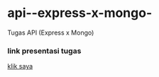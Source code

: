 # api--express-x-mongo-
Tugas API (Express x Mongo)

### link presentasi tugas
<a href="https://drive.google.com/file/d/1aQnIFyaCd-QPCHD5BzL2CR9BTF97Vgr3/view?usp=share_link">klik saya</a>
